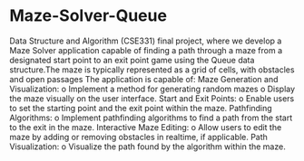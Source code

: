 # Maze-Solver-Queue
Data Structure and Algorithm (CSE331) final project, where we develop a Maze Solver application capable of finding a path through a maze from a designated start point to an exit point game using the Queue data structure.The maze is typically represented as a grid of cells, with obstacles and open passages
The application is capable of:
Maze Generation and Visualization:
o Implement a method for generating random mazes
o Display the maze visually on the user interface.
Start and Exit Points:
o Enable users to set the starting point and the exit point within the
maze.
Pathfinding Algorithms:
o Implement pathfinding algorithms to find a path from the start to
the exit in the maze.
Interactive Maze Editing:
o Allow users to edit the maze by adding or removing obstacles in realtime, if applicable.
Path Visualization:
o Visualize the path found by the algorithm within the maze.
